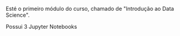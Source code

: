 Esté o primeiro módulo do curso, chamado de "Introdução ao Data Science". 

Possui 3 Jupyter Notebooks
